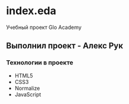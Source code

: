 
# index.eda

Учебный проект Glo Academy

## Выполнил проект - Алекс Рук

### Технологии в проекте 
- HTML5
- CSS3
- Normalize
- JavaScript
